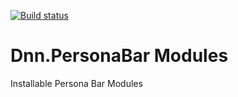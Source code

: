 [![Build status](https://ci.appveyor.com/api/projects/status/oegcmt87y6liq196?svg=true)](https://ci.appveyor.com/project/DnnAutomation/dnn-adminexperience-extensions)

# Dnn.PersonaBar Modules
Installable Persona Bar Modules
